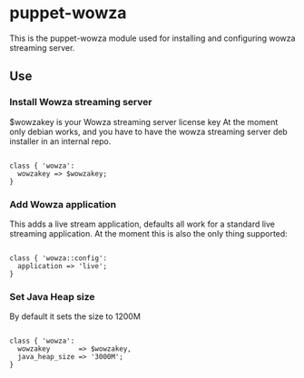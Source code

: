 # puppet-wowza

This is the puppet-wowza module used for installing and configuring wowza streaming server.

## Use

### Install Wowza streaming server

$wowzakey is your Wowza streaming server license key
At the moment only debian works, and you have to have the wowza streaming server deb installer in an internal repo.

<pre><code>
class { 'wowza':
  wowzakey => $wowzakey;
}
</code></pre>

### Add Wowza application

This adds a live stream application, defaults all work for a standard live streaming application. At the moment this is
also the only thing supported:

<pre><code>
class { 'wowza::config':
  application => 'live';
}
</code></pre>

### Set Java Heap size

By default it sets the size to 1200M

<pre><code>
class { 'wowza':
  wowzakey       => $wowzakey,
  java_heap_size => '3000M';
}
</code></pre>
